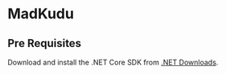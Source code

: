 # MadKudu

## Pre Requisites

Download and install the .NET Core SDK from [.NET Downloads](https://dotnet.microsoft.com/download).

